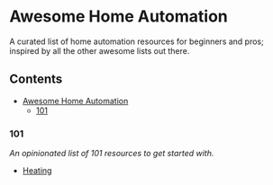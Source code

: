 # Awesome Home Automation

A curated list of home automation resources for beginners and pros; inspired by all the other awesome lists out there.

## Contents

- [Awesome Home Automation](#awesome-home-automation)
  - [101](#101)

### 101

*An opinionated list of 101 resources to get started with.*

- [Heating](./101/heating.md)
